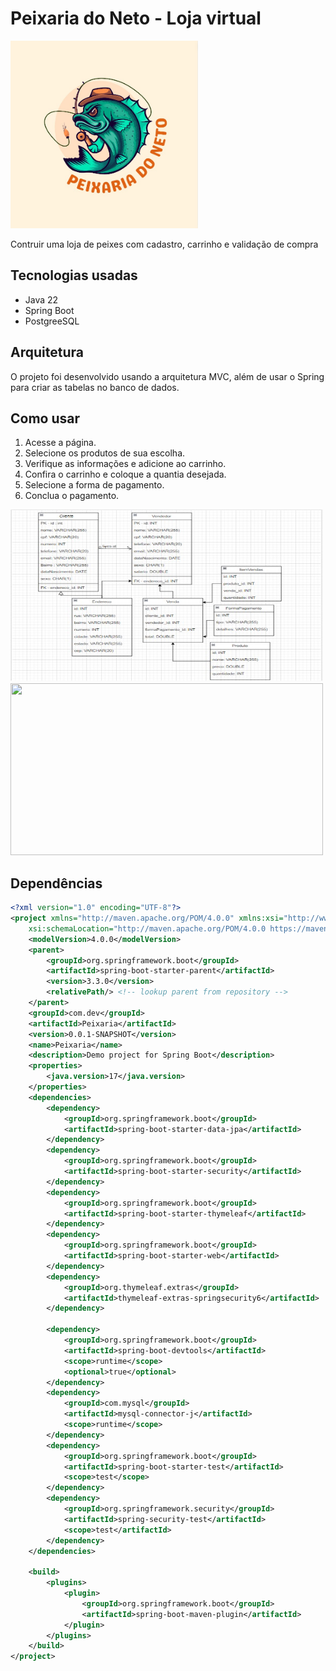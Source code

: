 # Peixaria do Neto - Loja virtual

<img width="300px" height="300px" src="https://github.com/DavidMzNeto/Java/blob/main/Peixaria/target/classes/static/Imagens/WhatsApp%20Image%202024-05-17%20at%2016.26.48.jpeg">

Contruir uma loja de peixes com cadastro, carrinho e validação de compra

## Tecnologias usadas

- Java 22
- Spring Boot
- PostgreeSQL

## Arquitetura

O projeto foi desenvolvido usando a arquitetura MVC, além de usar o Spring para criar as tabelas no banco de dados.

## Como usar

1. Acesse a página.
2. Selecione os produtos de sua escolha.
3. Verifique as informações e adicione ao carrinho.
4. Confira o carrinho e coloque a quantia desejada.
5. Selecione a forma de pagamento.
6. Conclua o pagamento.

<img alt="app" width="500px" height="275px" src="https://github.com/DavidMzNeto/Java/blob/main/Peixaria/target/classes/static/Imagens/WhatsApp%20Image%202024-06-22%20at%2014.10.09.jpeg"><img width="500px" height="275px" src="https://github.com/DavidMzNeto/Java/blob/main/Peixaria/target/classes/static/20240623_202604.gif">



## Dependências

```xml
<?xml version="1.0" encoding="UTF-8"?>
<project xmlns="http://maven.apache.org/POM/4.0.0" xmlns:xsi="http://www.w3.org/2001/XMLSchema-instance"
    xsi:schemaLocation="http://maven.apache.org/POM/4.0.0 https://maven.apache.org/xsd/maven-4.0.0.xsd">
    <modelVersion>4.0.0</modelVersion>
    <parent>
        <groupId>org.springframework.boot</groupId>
        <artifactId>spring-boot-starter-parent</artifactId> 
        <version>3.3.0</version>
        <relativePath/> <!-- lookup parent from repository -->
    </parent>
    <groupId>com.dev</groupId>
    <artifactId>Peixaria</artifactId>
    <version>0.0.1-SNAPSHOT</version>
    <name>Peixaria</name>
    <description>Demo project for Spring Boot</description>
    <properties>
        <java.version>17</java.version>
    </properties>
    <dependencies>
        <dependency>
            <groupId>org.springframework.boot</groupId>
            <artifactId>spring-boot-starter-data-jpa</artifactId>
        </dependency>
        <dependency>
            <groupId>org.springframework.boot</groupId>
            <artifactId>spring-boot-starter-security</artifactId>
        </dependency>
        <dependency>
            <groupId>org.springframework.boot</groupId>
            <artifactId>spring-boot-starter-thymeleaf</artifactId>
        </dependency>
        <dependency>
            <groupId>org.springframework.boot</groupId>
            <artifactId>spring-boot-starter-web</artifactId>
        </dependency>
        <dependency>
            <groupId>org.thymeleaf.extras</groupId>
            <artifactId>thymeleaf-extras-springsecurity6</artifactId>
        </dependency>

        <dependency>
            <groupId>org.springframework.boot</groupId>
            <artifactId>spring-boot-devtools</artifactId>
            <scope>runtime</scope>
            <optional>true</optional>
        </dependency>
        <dependency>
            <groupId>com.mysql</groupId>
            <artifactId>mysql-connector-j</artifactId>
            <scope>runtime</scope>
        </dependency>
        <dependency>
            <groupId>org.springframework.boot</groupId>
            <artifactId>spring-boot-starter-test</artifactId>
            <scope>test</scope>
        </dependency>
        <dependency>
            <groupId>org.springframework.security</groupId>
            <artifactId>spring-security-test</artifactId>
            <scope>test</artifactId>
        </dependency>
    </dependencies>

    <build>
        <plugins>
            <plugin>
                <groupId>org.springframework.boot</groupId>
                <artifactId>spring-boot-maven-plugin</artifactId>
            </plugin>
        </plugins>
    </build>
</project>
